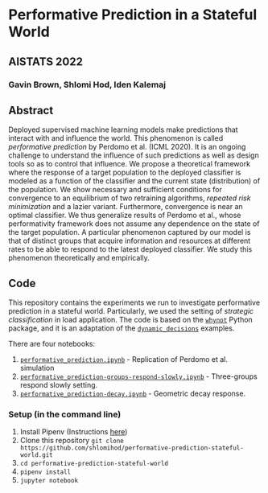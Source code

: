 # Performative Prediction in a Stateful World
## AISTATS 2022
### Gavin Brown, Shlomi Hod, Iden Kalemaj


## Abstract
Deployed supervised machine learning models make predictions that interact with and influence the world. This phenomenon is called *performative prediction* by Perdomo et al. (ICML 2020). It is an ongoing challenge to understand the influence of such predictions as well as design tools so as to control that influence. We propose a theoretical framework where the response of a target population to the deployed classifier is modeled as a function of the classifier and the current state (distribution) of the population. We show necessary and sufficient conditions for convergence to an equilibrium of two retraining algorithms, *repeated risk minimization* and a lazier variant. Furthermore, convergence is near an optimal classifier. We thus generalize results of Perdomo et al., whose performativity framework does not assume any dependence on the state of the target population. A particular phenomenon captured by our model is that of distinct groups that acquire information and resources at different rates to be able to respond to the latest deployed classifier. We study this phenomenon theoretically and empirically. 

## Code

This repository contains the experiments we run to investigate performative prediction in a stateful world. Particularly, we used the setting of *strategic classification* in load application. The code is based on the [`whynot`](https://github.com/zykls/whynot) Python package, and it is an adaptation of the [`dynamic_decisions`](https://github.com/zykls/whynot/tree/master/examples/dynamic_decisions) examples.

There are four notebooks:

1. [`performative_prediction.ipynb`](https://github.com/shlomihod/performative-prediction-stateful-world/blob/main/performative_prediction.ipynb) - Replication of Perdomo et al. simulation
1. [`performative_prediction-groups-respond-slowly.ipynb`](https://github.com/shlomihod/performative-prediction-stateful-world/blob/main/performative_prediction-groups-respond-slowly.ipynb) - Three-groups respond slowly setting.
1. [`performative_prediction-decay.ipynb`](https://github.com/shlomihod/performative-prediction-stateful-world/blob/main/performative_prediction-decay.ipynb) - Geometric decay response.

### Setup (in the command line)

1. Install Pipenv (Instructions [here](https://pipenv.pypa.io/))
1. Clone this repository `git clone https://github.com/shlomihod/performative-prediction-stateful-world.git`
1. `cd performative-prediction-stateful-world`
1. `pipenv install`
1. `jupyter notebook`
